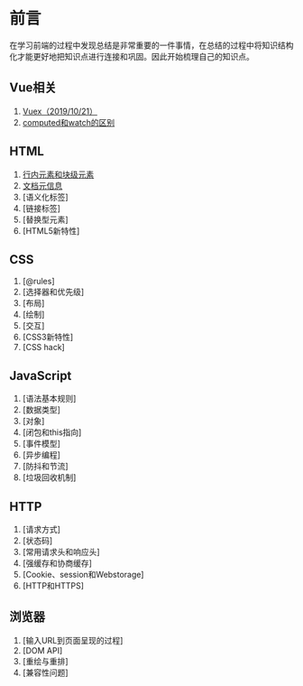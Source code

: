 # 前言
在学习前端的过程中发现总结是非常重要的一件事情，在总结的过程中将知识结构化才能更好地把知识点进行连接和巩固。因此开始梳理自己的知识点。
## Vue相关
1. [Vuex（2019/10/21）](https://github.com/MICKYCSS/summary/issues/3)
2. [computed和watch的区别](https://github.com/MICKYCSS/summary/issues/4)
## HTML
1. [行内元素和块级元素](https://github.com/MICKYCSS/summary/issues/1)
2. [文档元信息](https://github.com/MICKYCSS/summary/issues/2)
3. [语义化标签]
4. [链接标签]
5. [替换型元素]
6. [HTML5新特性]
## CSS
1. [@rules]
2. [选择器和优先级]
3. [布局]
4. [绘制]
5. [交互]
6. [CSS3新特性]
7. [CSS hack]
## JavaScript
1. [语法基本规则]
2. [数据类型]
3. [对象]
4. [闭包和this指向]
5. [事件模型]
6. [异步编程]
7. [防抖和节流]
8. [垃圾回收机制]
## HTTP
1. [请求方式]
2. [状态码]
3. [常用请求头和响应头]
4. [强缓存和协商缓存]
5. [Cookie、session和Webstorage]
6. [HTTP和HTTPS]
## 浏览器
1. [输入URL到页面呈现的过程]
2. [DOM API]
3. [重绘与重排]
4. [兼容性问题]
